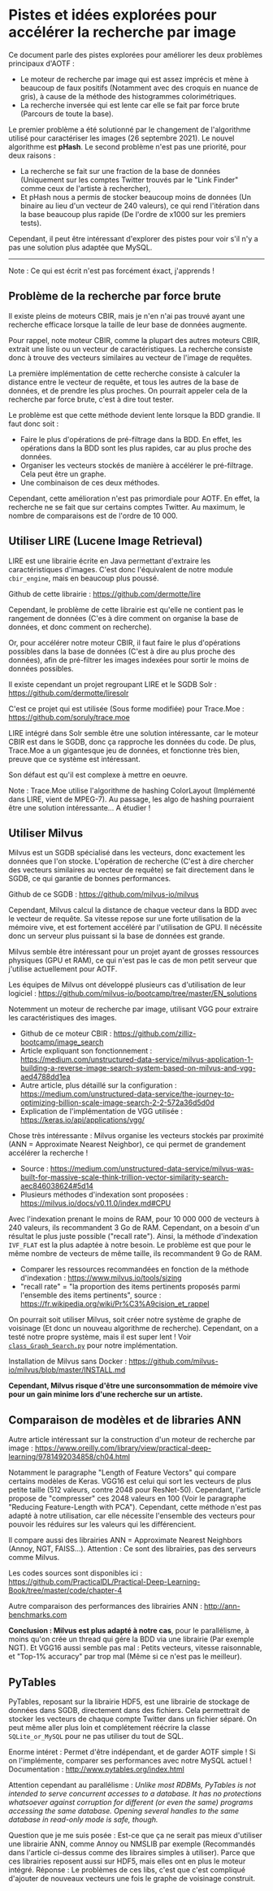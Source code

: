 # Pistes et idées explorées pour accélérer la recherche par image

Ce document parle des pistes explorées pour améliorer les deux problèmes principaux d'AOTF :
- Le moteur de recherche par image qui est assez imprécis et mène à beaucoup de faux positifs (Notamment avec des croquis en nuance de gris), à cause de la méthode des histogrammes colorimétriques.
- La recherche inversée qui est lente car elle se fait par force brute (Parcours de toute la base).

Le premier problème a été solutionné par le changement de l'algorithme utilisé pour caractériser les images (26 septembre 2021). Le nouvel algorithme est **pHash**.
Le second problème n'est pas une priorité, pour deux raisons :
- La recherche se fait sur une fraction de la base de données (Uniquement sur les comptes Twitter trouvés par le "Link Finder" comme ceux de l'artiste à rechercher),
- Et pHash nous a permis de stocker beaucoup moins de données (Un binaire au lieu d'un vecteur de 240 valeurs), ce qui rend l'itération dans la base beaucoup plus rapide (De l'ordre de x1000 sur les premiers tests).

Cependant, il peut être intéressant d'explorer des pistes pour voir s'il n'y a pas une solution plus adaptée que MySQL.

___


Note : Ce qui est écrit n'est pas forcément éxact, j'apprends !


## Problème de la recherche par force brute

Il existe pleins de moteurs CBIR, mais je n'en n'ai pas trouvé ayant une recherche efficace lorsque la taille de leur base de données augmente.

Pour rappel, note moteur CBIR, comme la plupart des autres moteurs CBIR, extrait une liste ou un vecteur de caractéristiques. La recherche consiste donc à trouve des vecteurs similaires au vecteur de l'image de requêtes.

La première implémentation de cette recherche consiste à calculer la distance entre le vecteur de requête, et tous les autres de la base de données, et de prendre les plus proches. On pourrait appeler cela de la recherche par force brute, c'est à dire tout tester.

Le problème est que cette méthode devient lente lorsque la BDD grandie. Il faut donc soit :
- Faire le plus d'opérations de pré-filtrage dans la BDD. En effet, les opérations dans la BDD sont les plus rapides, car au plus proche des données.
- Organiser les vecteurs stockés de manière à accélérer le pré-filtrage. Cela peut être un graphe.
- Une combinaison de ces deux méthodes.

Cependant, cette amélioration n'est pas primordiale pour AOTF. En effet, la recherche ne se fait que sur certains comptes Twitter. Au maximum, le nombre de comparaisons est de l'ordre de 10 000.


## Utiliser LIRE (Lucene Image Retrieval)

LIRE est une librairie écrite en Java permettant d'extraire les caractéristiques d'images. C'est donc l'équivalent de notre module `cbir_engine`, mais en beaucoup plus poussé.

Github de cette librairie : https://github.com/dermotte/lire

Cependant, le problème de cette librairie est qu'elle ne contient pas le rangement de données (C'es à dire comment on organise la base de données, et donc comment on recherche).

Or, pour accélérer notre moteur CBIR, il faut faire le plus d'opérations possibles dans la base de données (C'est à dire au plus proche des données), afin de pré-filtrer les images indexées pour sortir le moins de données possibles.

Il existe cependant un projet regroupant LIRE et le SGDB Solr : https://github.com/dermotte/liresolr

C'est ce projet qui est utilisée (Sous forme modifiée) pour Trace.Moe : https://github.com/soruly/trace.moe

LIRE intégré dans Solr semble être une solution intéressante, car le moteur CBIR est dans le SGDB, donc ça rapproche les données du code. De plus, Trace.Moe a un gigantesque jeu de données, et fonctionne très bien, preuve que ce système est intéressant.

Son défaut est qu'il est complexe à mettre en oeuvre.

Note : Trace.Moe utilise l'algorithme de hashing ColorLayout (Implémenté dans LIRE, vient de MPEG-7). Au passage, les algo de hashing pourraient être une solution intéressante... A étudier !


## Utiliser Milvus

Milvus est un SGDB spécialisé dans les vecteurs, donc exactement les données que l'on stocke. L'opération de recherche (C'est à dire chercher des vecteurs similaires au vecteur de requête) se fait directement dans le SGDB, ce qui garantie de bonnes performances.

Github de ce SGDB : https://github.com/milvus-io/milvus

Cependant, Milvus calcul la distance de chaque vecteur dans la BDD avec le vecteur de requête. Sa vitesse repose sur une forte utilisation de la mémoire vive, et est fortement accéléré par l'utilisation de GPU. Il nécéssite donc un serveur plus puissant si la base de données est grande.

Milvus semble être intéressant pour un projet ayant de grosses ressources physiques (GPU et RAM), ce qui n'est pas le cas de mon petit serveur que j'utilise actuellement pour AOTF.

Les équipes de Milvus ont développé plusieurs cas d'utilisation de leur logiciel : https://github.com/milvus-io/bootcamp/tree/master/EN_solutions

Notemment un moteur de recherche par image, utilisant VGG pour extraire les caractéristiques des images.
- Github de ce moteur CBIR : https://github.com/zilliz-bootcamp/image_search
- Article expliquant son fonctionnement : https://medium.com/unstructured-data-service/milvus-application-1-building-a-reverse-image-search-system-based-on-milvus-and-vgg-aed4788dd1ea
- Autre article, plus détaillé sur la configuration : https://medium.com/unstructured-data-service/the-journey-to-optimizing-billion-scale-image-search-2-2-572a36d5d0d
- Explication de l'implémentation de VGG utilisée : https://keras.io/api/applications/vgg/

Chose très intéressante : Milvus organise les vecteurs stockés par proximité (ANN = Approximate Nearest Neighbor), ce qui permet de grandement accélérer la recherche !
- Source : https://medium.com/unstructured-data-service/milvus-was-built-for-massive-scale-think-trillion-vector-similarity-search-aec846038624#5d14
- Plusieurs méthodes d'indexation sont proposées : https://milvus.io/docs/v0.11.0/index.md#CPU

Avec l'indexation prenant le moins de RAM, pour 10 000 000 de vecteurs à 240 valeurs, ils recommandent 3 Go de RAM. Cependant, on a besoin d'un résultat le plus juste possible ("recall rate"). Ainsi, la méthode d'indexation `IVF_FLAT` est la plus adaptée à notre besoin. Le problème est que pour le même nombre de vecteurs de même taille, ils recommandent 9 Go de RAM.
- Comparer les ressources recommandées en fonction de la méthode d'indexation : https://www.milvus.io/tools/sizing
- "recall rate" = "la proportion des items pertinents proposés parmi l'ensemble des items pertinents", source : https://fr.wikipedia.org/wiki/Pr%C3%A9cision_et_rappel

On pourrait soit utiliser Milvus, soit créer notre système de graphe de voisinage (Et donc un nouveau algorithme de recherche).
Cependant, on a testé notre propre système, mais il est super lent ! Voir [`class_Graph_Search.py`](../misc/class_Graph_Search.py) pour notre implémentation.

Installation de Milvus sans Docker : https://github.com/milvus-io/milvus/blob/master/INSTALL.md

**Cependant, Milvus risque d'être une surconsommation de mémoire vive pour un gain minime lors d'une recherche sur un artiste.**


## Comparaison de modèles et de libraries ANN

Autre article intéressant sur la construction d'un moteur de recherche par image : https://www.oreilly.com/library/view/practical-deep-learning/9781492034858/ch04.html

Notamment le paragraphe "Length of Feature Vectors" qui compare certains modèles de Keras. VGG16 est celui qui sort les vecteurs de plus petite taille (512 valeurs, contre 2048 pour ResNet-50). Cependant, l'article propose de "compresser" ces 2048 valeurs en 100 (Voir le paragraphe "Reducing Feature-Length with PCA"). Cependant, cette méthode n'est pas adapté à notre utilisation, car elle nécessite l'ensemble des vecteurs pour pouvoir les réduires sur les valeurs qui les différencient.

Il compare aussi des librairies ANN = Approximate Nearest Neighbors (Annoy, NGT, FAISS...). Attention : Ce sont des librairies, pas des serveurs comme Milvus.

Les codes sources sont disponibles ici : https://github.com/PracticalDL/Practical-Deep-Learning-Book/tree/master/code/chapter-4

Autre comparaison des performances des librairies ANN : http://ann-benchmarks.com

**Conclusion : Milvus est plus adapté à notre cas**, pour le parallélisme, à moins qu'on crée un thread qui gére la BDD via une librairie (Par exemple NGT). Et VGG16 aussi semble pas mal : Petits vecteurs, vitesse raisonnable, et "Top-1% accuracy" par trop mal (Même si ce n'est pas le meilleur).


## PyTables

PyTables, reposant sur la librairie HDF5, est une librairie de stockage de données dans SGDB, directement dans des fichiers. Cela permettrait de stocker les vecteurs de chaque compte Twitter dans un fichier séparé. On peut même aller plus loin et complétement réécrire la classe `SQLite_or_MySQL` pour ne pas utiliser du tout de SQL.

Enorme intéret : Permet d'être indépendant, et de garder AOTF simple !
Si on l'implémente, comparer ses performances avec notre MySQL actuel !
Documentation : http://www.pytables.org/index.html

Attention cependant au parallélisme : *Unlike most RDBMs, PyTables is not intended to serve concurrent accesses to a database. It has no protections whatsoever against corruption for different (or even the same) programs accessing the same database. Opening several handles to the same database in read-only mode is safe, though.*

Question que je me suis posée : Est-ce que ça ne serait pas mieux d'utiliser une librairie ANN, comme Annoy ou NMSLIB par exemple (Recommandés dans l'article ci-dessus comme des libraires simples à utiliser). Parce que ces librairies reposent aussi sur HDF5, mais elles ont en plus le moteur intégré.
Réponse : Le problèmes de ces libs, c'est que c'est compliqué d'ajouter de nouveaux vecteurs une fois le graphe de voisinage construit.
